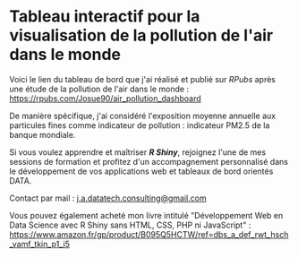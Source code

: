 #  Tableau interactif pour la visualisation de la pollution de l'air dans le monde

Voici le lien du tableau de bord que j'ai réalisé et publié sur *RPubs* après une étude de la pollution de l'air dans le monde : https://rpubs.com/Josue90/air_pollution_dashboard

De manière spécifique, j'ai considéré l'exposition moyenne annuelle aux particules fines comme indicateur de pollution : indicateur PM2.5 de la banque mondiale.

Si vous voulez apprendre et maîtriser ***R Shiny***, rejoignez l'une de mes sessions de formation et profitez d'un accompagnement personnalisé dans le développement de vos applications web et tableaux de bord orientés DATA.

Contact par mail : j.a.datatech.consulting@gmail.com

Vous pouvez également acheté mon livre intitulé "Développement Web en Data Science avec R Shiny sans HTML, CSS, PHP ni JavaScript" : https://www.amazon.fr/gp/product/B095Q5HCTW/ref=dbs_a_def_rwt_hsch_vamf_tkin_p1_i5
